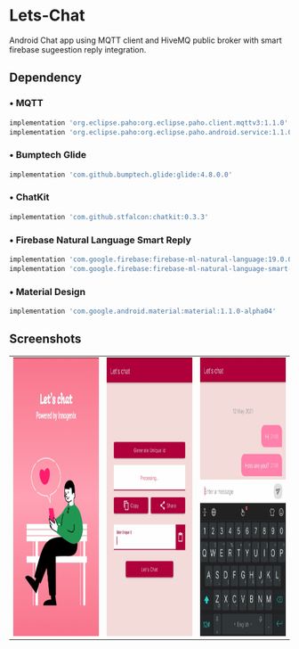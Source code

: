 # Lets-Chat
Android Chat app using MQTT client and HiveMQ public broker with smart firebase sugeestion reply integration.

## Dependency

### • MQTT
```bash
implementation 'org.eclipse.paho:org.eclipse.paho.client.mqttv3:1.1.0'
implementation 'org.eclipse.paho:org.eclipse.paho.android.service:1.1.0'
```
### • Bumptech Glide
```bash
implementation 'com.github.bumptech.glide:glide:4.8.0.0'
```
### • ChatKit
```bash
implementation 'com.github.stfalcon:chatkit:0.3.3'
```
### • Firebase Natural Language Smart Reply
```bash
implementation 'com.google.firebase:firebase-ml-natural-language:19.0.0'
implementation 'com.google.firebase:firebase-ml-natural-language-smart-reply-model:19.0.0'
```
### • Material Design
```bash
implementation 'com.google.android.material:material:1.1.0-alpha04'
```
## Screenshots
<table>
<tr>
    <td><img src="https://github.com/SatyamSoni23/Lets-Chat/blob/master/Screenshots/1.JPG" width=340 height=500 padding = "20"/></td>
    <td><img src="https://github.com/SatyamSoni23/Lets-Chat/blob/master/Screenshots/2.JPG" width=340 height=500 padding = "20"/></td>
    <td><img src="https://github.com/SatyamSoni23/Lets-Chat/blob/master/Screenshots/3.JPG" width=340 height=500 padding = "20"/></td>
  </tr>
</table>
